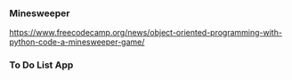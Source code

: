 ### Minesweeper
https://www.freecodecamp.org/news/object-oriented-programming-with-python-code-a-minesweeper-game/

### To Do List App

